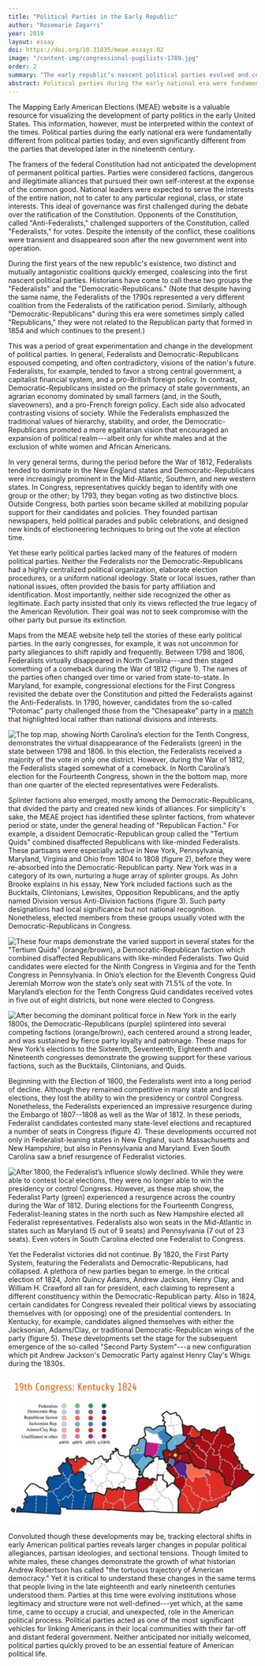 ```yaml
---
title: "Political Parties in the Early Republic"
author: "Rosemarie Zagarri"
year: 2019
layout: essay
doi: https://doi.org/10.31835/meae.essays.02
image: "/content-img/congressional-pugilists-1789.jpg"
order: 2
summary: "The early republic’s nascent political parties evolved and coalesced around differing visions of America."
abstract: Political parties during the early national era were fundamentally different from political parties today. Parties at this time were evolving institutions whose legitimacy and structure were not well-defined—yet which, at the same time, came to occupy a crucial, and unexpected, role in the American political process.
---
```


The Mapping Early American Elections (MEAE) website is a valuable
resource for visualizing the development of party politics in the early
United States. This information, however, must be interpreted within the
context of the times. Political parties during the early national era
were fundamentally different from political parties today, and even
significantly different from the parties that developed later in the nineteenth
century.

The framers of the federal Constitution had not anticipated the development
of permanent political parties. Parties were considered factions,
dangerous and illegitimate alliances that pursued their own
self-interest at the expense of the common good. National leaders were
expected to serve the interests of the entire nation, not to cater to
any particular regional, class, or state interests. This ideal of
governance was first challenged during the debate over the ratification
of the Constitution. Opponents of the Constitution, called
"Anti-Federalists," challenged supporters of the Constitution, called
"Federalists," for votes. Despite the intensity of the conflict, these
coalitions were transient and disappeared soon after the new government
went into operation.

During the first years of the new republic's existence, two distinct and
mutually antagonistic coalitions quickly emerged, coalescing into the
first nascent political parties. Historians have come to call these two
groups the "Federalists" and the "Democratic-Republicans." (Note that
despite having the same name, the Federalists of the 1790s represented a
very different coalition from the Federalists of the ratification
period. Similarly, although "Democratic-Republicans" during this era
were sometimes simply called "Republicans," they were not related to the
Republican party that formed in 1854 and which continues to the present.)

This was a period of great experimentation and change in the
development of political parties. In general, Federalists and
Democratic-Republicans espoused competing, and often contradictory,
visions of the nation's future. Federalists, for example, tended to
favor a strong central government, a capitalist financial system, and a
pro-British foreign policy. In contrast, Democratic-Republicans insisted
on the primacy of state governments, an agrarian economy dominated by
small farmers (and, in the South, slaveowners), and a pro-French foreign
policy. Each side also advocated contrasting visions of society. While
the Federalists emphasized the traditional values of hierarchy,
stability, and order, the Democratic-Republicans promoted a more
egalitarian vision that encouraged an expansion of political
realm---albeit only for white males and at the exclusion of white women
and African Americans.

In very general terms, during the period before the War of 1812,
Federalists tended to dominate in the New England states and
Democratic-Republicans were increasingly prominent in the Mid-Atlantic,
Southern, and new western states. In Congress, representatives quickly
began to identify with one group or the other; by 1793, they began
voting as two distinctive blocs. Outside Congress, both parties soon
became skilled at mobilizing popular support for their candidates and
policies. They founded partisan newspapers, held political parades and
public celebrations, and designed new kinds of electioneering techniques
to bring out the vote at election time.

Yet these early political parties lacked many of the features of modern
political parties. Neither the Federalists nor the
Democratic-Republicans had a highly centralized political organization,
elaborate election procedures, or a uniform national ideology. State or
local issues, rather than national issues, often provided the basis for
party affiliation and identification. Most importantly, neither side
recognized the other as legitimate. Each party insisted that only its
views reflected the true legacy of the American Revolution. Their goal
was not to seek compromise with the other party but pursue its
extinction.

Maps from the MEAE website help tell the stories of these early
political parties. In the early congresses, for example, it was not
uncommon for party allegiances to shift rapidly and frequently. Between
1798 and 1806, Federalists virtually disappeared in North Carolina---and
then staged something of a comeback during the War of 1812 (figure 1). The
names of the parties often changed over time or varied from
state-to-state. In Maryland, for example, congressional elections for
the First Congress revisited the debate over the Constitution and pitted
the Federalists against the Anti-Federalists. In 1790, however,
candidates from the so-called "Potomac" party challenged those from the
"Chesapeake" party in a [match](http://earlyamericanelections.org/maps/meae.congressional.congress02.md.county.html) that highlighted local rather than national divisions and interests.

![The top map, showing North Carolina’s election for the [Tenth Congress](http://earlyamericanelections.org/maps/meae.congressional.congress10.nc.county.html), demonstrates the virtual disappearance of the Federalists (green) in the state between 1798 and 1806. In this election, the Federalists received a majority of the vote in only one district. However, during the War of 1812, the Federalists staged somewhat of a comeback. In North Carolina’s election for the [Fourteenth Congress](http://earlyamericanelections.org/maps/meae.congressional.congress14.nc.county.html), shown in the the bottom map, more than one quarter of the elected representatives were Federalists.](/content-img/nc10-14-maps.png)

Splinter factions also emerged, mostly among the Democratic-Republicans,
that divided the party and created new kinds of alliances. For
simplicity's sake, the MEAE project has identified these splinter
factions, from whatever period or state, under the general heading of
"Republican Faction." For example, a dissident Democratic-Republican
group called the "Tertium Quids" combined disaffected Republicans with
like-minded Federalists. These partisans were especially active in New
York, Pennsylvania, Maryland, Virginia and Ohio from 1804 to 1808 (figure 2),
before they were re-absorbed into the Democratic-Republican party.
New York was in a category of its own, nurturing a huge array of
splinter groups. As John Brooke explains in his essay, New York included
factions such as the Bucktails, Clintonians, Lewisites, Opposition
Republicans, and the aptly named Division versus Anti-Division factions (figure 3). Such
party designations had local significance but not national recognition.
Nonetheless, elected members from these groups usually voted with the
Democratic-Republicans in Congress.

![These four maps demonstrate the varied support in several states for the "Tertium Quids” (orange/brown), a Democratic-Republican faction which combined disaffected Republicans with like-minded Federalists. Two Quid candidates were elected for the [Ninth Congress](http://earlyamericanelections.org/maps/meae.congressional.congress09.va.county.html) in Virginia and for the [Tenth Congress](http://earlyamericanelections.org/maps/meae.congressional.congress10.pa.county.html) in Pennsylvania. In Ohio’s election for the [Eleventh Congress](http://earlyamericanelections.org/maps/meae.congressional.congress11.oh.county.html) Quid Jeremiah Morrow won the state’s only seat with 71.5% of the vote. In Maryland’s election for the [Tenth Congress](http://earlyamericanelections.org/maps/meae.congressional.congress10.md.county.html) Quid candidates received votes in five out of eight districts, but none were elected to Congress.](/content-img/quids-map.png)

![After becoming the dominant political force in New York in the early 1800s, the Democratic-Republicans (purple) splintered into several competing factions (orange/brown), each centered around a strong leader, and was sustained by fierce party loyalty and patronage. These maps for New York’s elections to the [Sixteenth](http://earlyamericanelections.org/maps/meae.congressional.congress16.ny.county.html), [Seventeenth](http://earlyamericanelections.org/maps/meae.congressional.congress17.ny.county.html), [Eighteenth](http://earlyamericanelections.org/maps/meae.congressional.congress18.ny.county.html) and [Nineteenth](http://earlyamericanelections.org/maps/meae.congressional.congress19.ny.county.html) congresses demonstrate the growing support for these various factions, such as the Bucktails, Clintonians, and Quids.](/content-img/ny16-19-map.png)

Beginning with the Election of 1800, the Federalists went into a long
period of decline. Although they remained competitive in many state and
local elections, they lost the ability to win the presidency or control
Congress. Nonetheless, the Federalists experienced an impressive
resurgence during the Embargo of 1807--1808 as well as the War of 1812.
In these periods, Federalist candidates contested many state-level
elections and recaptured a number of seats in Congress (figure 4). These
developments occurred not only in Federalist-leaning states in New
England, such Massachusetts and New Hampshire, but also in Pennsylvania
and Maryland. Even South Carolina saw a brief resurgence of Federalist
victories.

![After 1800, the Federalist’s influence slowly declined. While they were able to contest local elections, they were no longer able to win the presidency or control Congress. However, as these map show, the Federalist Party (green) experienced a resurgence across the country during the War of 1812. During elections for the Fourteenth Congress, Federalist-leaning states in the north such as [New Hampshire](http://earlyamericanelections.org/maps/meae.congressional.congress14.nh.county.html) elected all Federalist representatives. Federalists also won seats in the Mid-Atlantic in states such as [Maryland](http://earlyamericanelections.org/maps/meae.congressional.congress14.md.county.html) (5 out of 9 seats) and [Pennsylvania](http://earlyamericanelections.org/maps/meae.congressional.congress14.pa.county.html) (7 out of 23 seats). Even voters in [South Carolina](http://earlyamericanelections.org/maps/meae.congressional.congress14.sc.county.html) elected one Federalist to Congress.](/content-img/federalist-resurgence.png)

Yet the Federalist victories did not continue. By 1820, the First Party
System, featuring the Federalists and Democratic-Republicans, had
collapsed. A plethora of new parties began to emerge. In the critical
election of 1824, John Quincy Adams, Andrew Jackson, Henry Clay, and
William H. Crawford all ran for president, each claiming to represent a
different constituency within the Democratic-Republican party. Also in
1824, certain candidates for Congress revealed their political views by
associating themselves with (or opposing) one of the presidential
contenders. In Kentucky, for example, candidates aligned themselves with
either the Jacksonian, Adams/Clay, or traditional Democratic-Republican
wings of the party (figure 5). These developments set the stage for the subsequent emergence of the so-called
"Second Party System"---a new configuration which pit Andrew Jackson's
Democratic Party against Henry Clay's Whigs during the 1830s.

![After 1820, the Democratic-Republicans splintered into several groups, each supporting a different presidential hopeful. During Kentucky’s election for the [Nineteenth Congress](http://earlyamericanelections.org/maps/meae.congressional.congress19.ky.county.html), voters supported the traditional Democratic-Republican party (purple), a faction led by John Quincy Adams and Henry Clay (red), or a faction led by Andrew Jackson (blue). The Adams/Clay faction won seven seats, while the Jackson faction won five seats.](/content-img/ky19-map.png)

Convoluted though these developments may be, tracking electoral shifts
in early American political parties reveals larger changes in popular
political allegiances, partisan ideologies, and sectional tensions.
Though limited to white males, these changes demonstrate the growth of
what historian Andrew Robertson has called "the tortuous trajectory of
American democracy." Yet it is critical to understand these changes in
the same terms that people living in the late eighteenth and early
nineteenth centuries understood them. Parties at this time were evolving
institutions whose legitimacy and structure were not well-defined---yet
which, at the same time, came to occupy a crucial, and unexpected, role
in the American political process. Political parties acted as one of the
most significant vehicles for linking Americans in their local
communities with their far-off and distant federal government. Neither
anticipated nor initially welcomed, political parties quickly proved to
be an essential feature of American political life.
